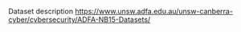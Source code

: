 Dataset description
https://www.unsw.adfa.edu.au/unsw-canberra-cyber/cybersecurity/ADFA-NB15-Datasets/
